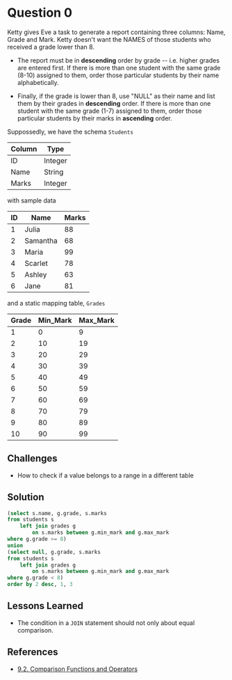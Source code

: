 # Question 0

Ketty gives Eve a task to generate a report containing three columns: Name, Grade and Mark. Ketty doesn't want the NAMES of those students who received a grade lower than 8.

* The report must be in **descending** order by grade -- i.e. higher grades are entered first. If there is more than one student with the same grade (8-10) assigned to them, order those particular students by their name alphabetically.

* Finally, if the grade is lower than 8, use "NULL" as their name and list them by their grades in **descending** order. If there is more than one student with the same grade (1-7) assigned to them, order those particular students by their marks in **ascending** order.

Suppossedly, we have the schema ``Students``

| Column | Type    |
| ------ | ------- |
| ID     | Integer |
| Name   | String  |
| Marks  | Integer |

with sample data

| ID  | Name     | Marks |
| --- | -------- | ----- |
| 1   | Julia    | 88    |
| 2   | Samantha | 68    |
| 3   | Maria    | 99    |
| 4   | Scarlet  | 78    |
| 5   | Ashley   | 63    |
| 6   | Jane     | 81    |

and a static mapping table, ``Grades``

| Grade | Min_Mark | Max_Mark |
| ----- | -------- | -------- |
| 1     | 0        | 9        |
| 2     | 10       | 19       |
| 3     | 20       | 29       |
| 4     | 30       | 39       |
| 5     | 40       | 49       |
| 6     | 50       | 59       |
| 7     | 60       | 69       |
| 8     | 70       | 79       |
| 9     | 80       | 89       |
| 10    | 90       | 99       |

## Challenges

* How to check if a value belongs to a range in a different table

## Solution

```SQL
(select s.name, g.grade, s.marks
from students s
    left join grades g 
        on s.marks between g.min_mark and g.max_mark
where g.grade >= 8)
union
(select null, g.grade, s.marks
from students s
    left join grades g 
        on s.marks between g.min_mark and g.max_mark
where g.grade < 8)
order by 2 desc, 1, 3
```

## Lessons Learned

* The condition in a ``JOIN`` statement should not only about equal comparison.

## References

* [9.2. Comparison Functions and Operators](https://www.postgresql.org/docs/current/functions-comparison.html)